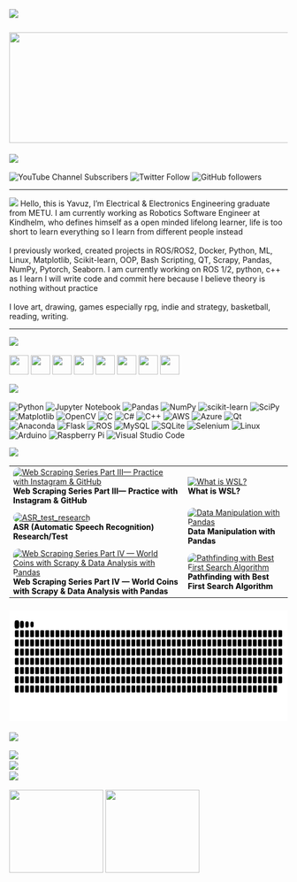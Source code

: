 <img src="https://capsule-render.vercel.app/api?type=waving&color=30:DA3068,80:14469F&height=250&section=header&text=Hello%20There👋&animation=fadeIn&fontSize=90" />

### <img src="https://media.giphy.com/media/pIMlKqgdZgvo4/giphy.gif" height="200px" width="850px">
[![](https://visitcount.itsvg.in/api?id=yavuzCodiin&icon=9&color=6)](https://visitcount.itsvg.in) 

![YouTube Channel Subscribers](https://img.shields.io/youtube/channel/subscribers/UC-P2F9D65eXks4ORF1sFO1Q?logoColor=%DA3068CE&style=social) ![Twitter Follow](https://img.shields.io/twitter/follow/yavuz_ertugrull?logoColor=%2322FAAB&style=social) ![GitHub followers](https://img.shields.io/github/followers/yavuzCodiin?logoColor=%23CD6B00&style=social) 

---
<img src="https://capsule-render.vercel.app/api?type=rect&color=30:D7B8F3,80:B8B8F3&height=180&section=header&text=🤖About%20Me&fontSize=90" />
Hello, this is Yavuz, I’m Electrical & Electronics Engineering graduate from METU. I am currently working as Robotics Software Engineer at Kindhelm, who defines himself as a open minded lifelong learner, life is too short to learn everything so I learn from different people instead<br><br>I previously worked, created projects in  ROS/ROS2, Docker, Python, ML, Linux, Matplotlib, Scikit-learn, OOP, Bash Scripting, QT, Scrapy, Pandas, NumPy, Pytorch, Seaborn. I am currently working on ROS 1/2, python, c++ as I learn I will write code and commit here because I believe theory is nothing without practice<br><br>I love art, drawing, games especially rpg, indie and strategy, basketball, reading, writing.


---
<img src="https://capsule-render.vercel.app/api?type=rect&color=30:00C1D0,80:0A0F44&height=180&section=header&text=🌐Socials&fontSize=90" />

[<img src="https://img.icons8.com/external-fauzidea-gradient-fauzidea/344/external-website-online-learning-fauzidea-gradient-fauzidea-2.png" height="35" width="35px">](https://yavuzertugrul.com/) 
[<img src="https://img.icons8.com/nolan/344/steam--v1.png" height="35px" width="35px">](https://steamcommunity.com/profiles/76561198094163565/)
[<img src="https://img.icons8.com/nolan/344/twitter-squared.png" height="35px" width="35px">](https://twitter.com/yavuz_ertugrull)
[<img src="https://img.icons8.com/nolan/344/instagram-new.png" height="35px" width="35px">](https://www.instagram.com/yavuz_ertugrull/)
[<img src="https://img.icons8.com/nolan/344/linkedin.png" height="35px" width="35px">](https://www.linkedin.com/in/yavuz-ertu%C4%9Frul123/)
[<img src="https://img.icons8.com/nolan/344/reddit.png" height="35px" width="35px">](https://www.reddit.com/user/TheBigBadA_I)
[<img src="https://img.icons8.com/nolan/344/youtube-squared.png" height="35px" width="35px">](https://www.youtube.com/channel/UC-P2F9D65eXks4ORF1sFO1Q)
[<img src="https://img.icons8.com/nolan/344/headphones.png" height="35px" width="35px">](https://www.youtube.com/watch?v=35UImtLx8N4&list=PLLNrGtVmTmatsOIngvxS3UEHUzgZFgzc_)


<img src="https://capsule-render.vercel.app/api?type=rect&color=30:DAFF7D,80:B2EE9B&height=180&section=header&text=💻Tech%20Stack&fontSize=90" />

![Python](https://img.shields.io/badge/python-3670A0?style=for-the-badge&logo=python&logoColor=ffdd54) ![Jupyter Notebook](https://img.shields.io/badge/jupyter-%23FA0F00.svg?style=for-the-badge&logo=jupyter&logoColor=white) ![Pandas](https://img.shields.io/badge/pandas-%23150458.svg?style=for-the-badge&logo=pandas&logoColor=white) ![NumPy](https://img.shields.io/badge/numpy-%23013243.svg?style=for-the-badge&logo=numpy&logoColor=white) ![scikit-learn](https://img.shields.io/badge/scikit--learn-%23F7931E.svg?style=for-the-badge&logo=scikit-learn&logoColor=white) ![SciPy](https://img.shields.io/badge/SciPy-%230C55A5.svg?style=for-the-badge&logo=scipy&logoColor=%white) ![Matplotlib](https://img.shields.io/badge/Matplotlib-%23ffffff.svg?style=for-the-badge&logo=Matplotlib&logoColor=black) ![OpenCV](https://img.shields.io/badge/opencv-%23white.svg?style=for-the-badge&logo=opencv&logoColor=white)
![C](https://img.shields.io/badge/c-%2300599C.svg?style=for-the-badge&logo=c&logoColor=white) ![C#](https://img.shields.io/badge/c%23-%23239120.svg?style=for-the-badge&logo=csharp&logoColor=white) ![C++](https://img.shields.io/badge/c++-%2300599C.svg?style=for-the-badge&logo=c%2B%2B&logoColor=white) ![AWS](https://img.shields.io/badge/AWS-%23FF9900.svg?style=for-the-badge&logo=amazon-aws&logoColor=white) ![Azure](https://img.shields.io/badge/azure-%230072C6.svg?style=for-the-badge&logo=microsoftazure&logoColor=white) ![Qt](https://img.shields.io/badge/Qt-%23217346.svg?style=for-the-badge&logo=Qt&logoColor=white) ![Anaconda](https://img.shields.io/badge/Anaconda-%2344A833.svg?style=for-the-badge&logo=anaconda&logoColor=white) ![Flask](https://img.shields.io/badge/flask-%23000.svg?style=for-the-badge&logo=flask&logoColor=white) ![ROS](https://img.shields.io/badge/ros-%230A0FF9.svg?style=for-the-badge&logo=ros&logoColor=white) ![MySQL](https://img.shields.io/badge/mysql-%2300f.svg?style=for-the-badge&logo=mysql&logoColor=white) ![SQLite](https://img.shields.io/badge/sqlite-%2307405e.svg?style=for-the-badge&logo=sqlite&logoColor=white) ![Selenium](https://img.shields.io/badge/-selenium-%43B02A?style=for-the-badge&logo=selenium&logoColor=white) ![Linux](https://img.shields.io/badge/Linux-FCC624?style=for-the-badge&logo=linux&logoColor=black) ![Arduino](https://img.shields.io/badge/-Arduino-00979D?style=for-the-badge&logo=Arduino&logoColor=white) ![Raspberry Pi](https://img.shields.io/badge/-RaspberryPi-C51A4A?style=for-the-badge&logo=Raspberry-Pi) ![Visual Studio Code](https://img.shields.io/badge/Visual%20Studio%20Code-0078d7.svg?style=for-the-badge&logo=visual-studio-code&logoColor=white)

<img src="https://capsule-render.vercel.app/api?type=rect&color=30:350068,80:FF6978&height=180&section=header&text=%20✍️Recent%20Posts&fontSize=90" />

<table>
  <!-- ... previous rows ... -->
  <tr>
    <td>
      <a target="_blank" href="https://levelup.gitconnected.com/web-scraping-series-part-iii-practice-with-instagram-github-99359590198f">
        <img src="https://miro.medium.com/v2/resize:fit:1100/format:webp/1*2N1fMWzXoi2HHAdkCD-evw.png" alt="Web Scraping Series Part III— Practice with Instagram & GitHub" width="100px" style="border-radius: 10px;">
      </a>
      <br>
      <a target="_blank" href="https://levelup.gitconnected.com/web-scraping-series-part-iii-practice-with-instagram-github-99359590198f" style="text-decoration: none; color: #000;">
        <b>Web Scraping Series Part III— Practice with Instagram & GitHub</b>
      </a>
    </td>
    <td>
      <a target="_blank" href="https://yavuzertugrul.com/WSL">
        <img src="https://media.licdn.com/dms/image/D4D12AQGgmhlK-6LkhA/article-cover_image-shrink_720_1280/0/1722795523722?e=1728518400&v=beta&t=0qYYv7dspjWv_SzzJ44vqjus9lIA0mBfZ9MiX85hz7g" alt="What is WSL?" height="100px" width="100px" style="border-radius: "10px;">
      </a>
      <br>
      <a target="_blank" href="https://yavuzertugrul.com/WSL" style="text-decoration: none; color: #000;">
        <b>What is WSL?</b>
      </a>
    </td>
  </tr>
  <tr>
    <td>
      <a target="_blank" href="https://yavuzertugrul.com/asr_research_test">
        <img src="https://yavuzertugrul.com/images/post-9/nvidia_jetson_orin_nx.png" alt="ASR_test_research" width="100px" style="border-radius: 10px;">
      </a>
      <br>
      <a target="_blank" href="https://yavuzertugrul.com/asr_research_test" style="text-decoration: none; color: #000;">
        <b>ASR (Automatic Speech Recognition) Research/Test</b>
      </a>
    </td>
    <td>
      <a target="_blank" href="https://medium.com/gitconnected/data-manipulation-with-pandas-d1be327c1096">
        <img src="https://miro.medium.com/v2/resize:fit:640/format:webp/1*neODT6lH3pGLCu0N4r_bCA.gif" alt="Data Manipulation with Pandas" width="100px" style="border-radius: 10px;">
      </a>
      <br>
      <a target="_blank" href="https://medium.com/gitconnected/data-manipulation-with-pandas-d1be327c1096" style="text-decoration: none; color: #000;">
        <b>Data Manipulation with Pandas</b>
      </a>
    </td>
  </tr>
  <tr>
    <td>
      <a target="_blank" href="https://levelup.gitconnected.com/web-scraping-series-part-iv-world-coins-with-scrapy-data-analysis-with-pandas-6222bb8d6aa7">
        <img src="https://miro.medium.com/v2/resize:fit:1400/format:webp/0*8FYCRVnfPlhGw_bD" alt="Web Scraping Series Part IV — World Coins with Scrapy & Data Analysis with Pandas" width="100px" style="border-radius: 10px;">
      </a>
      <br>
      <a target="_blank" href="https://levelup.gitconnected.com/web-scraping-series-part-iv-world-coins-with-scrapy-data-analysis-with-pandas-6222bb8d6aa7" style="text-decoration: none; color: #000;">
        <b>Web Scraping Series Part IV — World Coins with Scrapy & Data Analysis with Pandas</b>
      </a>
    </td>
    <td>
      <a target="_blank" href="https://levelup.gitconnected.com/pathfinding-with-best-first-search-algorithm-4a3dbfe9e3ae">
        <img src="https://miro.medium.com/v2/resize:fit:720/format:webp/1*_m1HdEx6cPJ71ezJ3n8SWQ.jpeg" alt="Pathfinding with Best First Search Algorithm" width="100px" style="border-radius: 10px;">
      </a>
      <br>
      <a target="_blank" href="https://levelup.gitconnected.com/pathfinding-with-best-first-search-algorithm-4a3dbfe9e3ae" style="text-decoration: none; color: #000;">
        <b>Pathfinding with Best First Search Algorithm</b>
      </a>
    </td>
  </tr>
</table>

### <img src="https://raw.githubusercontent.com/Platane/snk/output/github-contribution-grid-snake.svg" height="200px" width="1050px">
<img src="https://capsule-render.vercel.app/api?type=rect&color=30:91F1EF,80:FFD5E0&height=180&section=header&text=📊GitHub%20Stats&fontSize=90" />

![](https://github-readme-stats.vercel.app/api?username=yavuzCodiin&show_icons=true&theme=radical)<br/>
![](https://github-readme-streak-stats.herokuapp.com/?user=yavuzCodiin&theme=radical&hide_border=false)<br/>
![](https://github-readme-stats.vercel.app/api/top-langs/?username=yavuzCodiin&theme=radical&hide_border=false&include_all_commits=true&count_private=true&layout=compact)

<img src="https://gist.githubusercontent.com/terkelg/cbb2a0e0e1c3ea4414a6c3257ef22de9/raw/e2cd082c5aac5235c679b5b1ad7fd891a730d9f9/Left%2520Brain.gif" height="150px" width="170px"> <img src="https://gist.githubusercontent.com/terkelg/3c8178b314317c8cc13528bee8d722dc/raw/c0db106882c05e34ca008349f70641c12359ab70/Right%2520Brain.gif" height="150px" width="170px">
